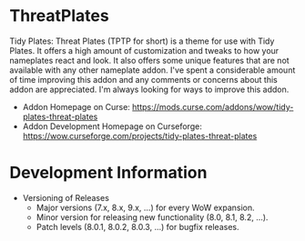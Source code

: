 # ThreatPlates
Tidy Plates: Threat Plates (TPTP for short) is a theme for use with Tidy Plates. It offers a high amount of customization and tweaks to
how your nameplates react and look. It also offers some unique features that are not available with any other nameplate addon. I've spent
a considerable amount of time improving this addon and any comments or concerns about this addon are appreciated. I'm always looking for
ways to improve this addon.

- Addon Homepage on Curse: https://mods.curse.com/addons/wow/tidy-plates-threat-plates
- Addon Development Homepage on Curseforge: https://wow.curseforge.com/projects/tidy-plates-threat-plates

# Development Information
- Versioning of Releases
  - Major versions (7.x, 8.x, 9.x, ...) for every WoW expansion.
  - Minor version for releasing new functionality (8.0, 8.1, 8.2, ...).
  - Patch levels (8.0.1, 8.0.2, 8.0.3, ...) for bugfix releases.